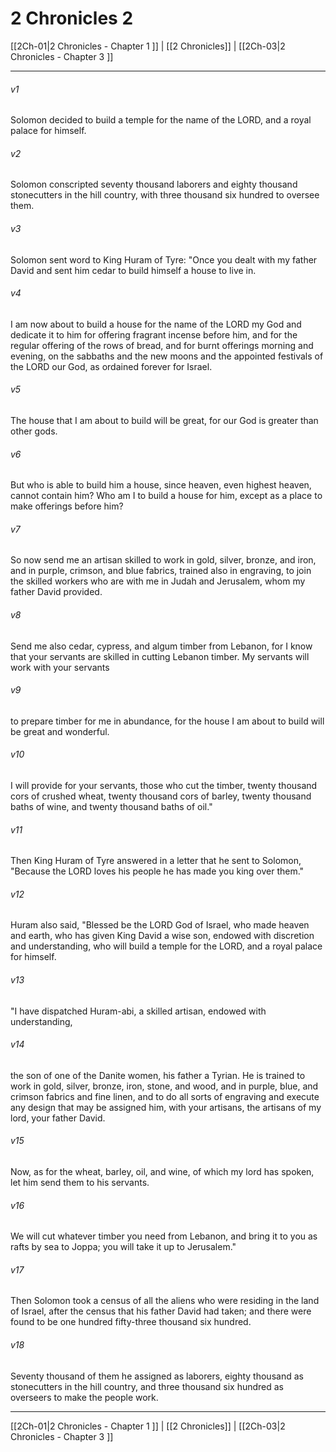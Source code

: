 # 2 Chronicles 2

[[2Ch-01|2 Chronicles - Chapter 1 ]] | [[2 Chronicles]] | [[2Ch-03|2 Chronicles - Chapter 3 ]]
***

###### v1
Solomon decided to build a temple for the name of the LORD, and a royal palace for himself.
###### v2
Solomon conscripted seventy thousand laborers and eighty thousand stonecutters in the hill country, with three thousand six hundred to oversee them.
###### v3
Solomon sent word to King Huram of Tyre: "Once you dealt with my father David and sent him cedar to build himself a house to live in.
###### v4
I am now about to build a house for the name of the LORD my God and dedicate it to him for offering fragrant incense before him, and for the regular offering of the rows of bread, and for burnt offerings morning and evening, on the sabbaths and the new moons and the appointed festivals of the LORD our God, as ordained forever for Israel.
###### v5
The house that I am about to build will be great, for our God is greater than other gods.
###### v6
But who is able to build him a house, since heaven, even highest heaven, cannot contain him? Who am I to build a house for him, except as a place to make offerings before him?
###### v7
So now send me an artisan skilled to work in gold, silver, bronze, and iron, and in purple, crimson, and blue fabrics, trained also in engraving, to join the skilled workers who are with me in Judah and Jerusalem, whom my father David provided.
###### v8
Send me also cedar, cypress, and algum timber from Lebanon, for I know that your servants are skilled in cutting Lebanon timber. My servants will work with your servants
###### v9
to prepare timber for me in abundance, for the house I am about to build will be great and wonderful.
###### v10
I will provide for your servants, those who cut the timber, twenty thousand cors of crushed wheat, twenty thousand cors of barley, twenty thousand baths of wine, and twenty thousand baths of oil."
###### v11
Then King Huram of Tyre answered in a letter that he sent to Solomon, "Because the LORD loves his people he has made you king over them."
###### v12
Huram also said, "Blessed be the LORD God of Israel, who made heaven and earth, who has given King David a wise son, endowed with discretion and understanding, who will build a temple for the LORD, and a royal palace for himself.
###### v13
"I have dispatched Huram-abi, a skilled artisan, endowed with understanding,
###### v14
the son of one of the Danite women, his father a Tyrian. He is trained to work in gold, silver, bronze, iron, stone, and wood, and in purple, blue, and crimson fabrics and fine linen, and to do all sorts of engraving and execute any design that may be assigned him, with your artisans, the artisans of my lord, your father David.
###### v15
Now, as for the wheat, barley, oil, and wine, of which my lord has spoken, let him send them to his servants.
###### v16
We will cut whatever timber you need from Lebanon, and bring it to you as rafts by sea to Joppa; you will take it up to Jerusalem."
###### v17
Then Solomon took a census of all the aliens who were residing in the land of Israel, after the census that his father David had taken; and there were found to be one hundred fifty-three thousand six hundred.
###### v18
Seventy thousand of them he assigned as laborers, eighty thousand as stonecutters in the hill country, and three thousand six hundred as overseers to make the people work.

***

[[2Ch-01|2 Chronicles - Chapter 1 ]] | [[2 Chronicles]] | [[2Ch-03|2 Chronicles - Chapter 3 ]]
